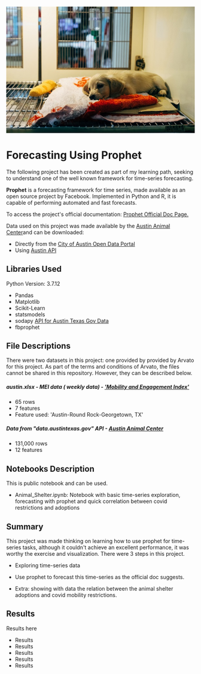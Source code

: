 

<p align="center">
    <img src="image.jpg" alt>
</p>

# Forecasting Using Prophet


The following project has been created as part of my learning path, seeking to understand one of the well known framework for time-series forecasting.

**Prophet** is a forecasting framework for time series, made available as an open source project by Facebook. Implemented in Python and R, it is capable of performing automated and fast forecasts.

To access the project's official documentation: [Prophet Official Doc Page.](https://facebook.github.io/prophet/)

Data used on this project was made available by the [Austin Animal Center](http://www.austintexas.gov/content/austin-animal-center)and can be downloaded: 
- Directly from the [City of Austin Open Data Portal](https://data.austintexas.gov/Health-and-Community-Services/Austin-Animal-Center-Outcomes/9t4d-g238)
- Using [Austin API](https://dev.socrata.com/foundry/data.austintexas.gov/9t4d-g238)


## Libraries Used

Python Version: 3.7.12 

- Pandas
- Matplotlib
- Scikit-Learn
- statsmodels
- sodapy [API for Austin Texas Gov Data](https://dev.socrata.com/foundry/data.austintexas.gov/9t4d-g238)
- fbprophet

## File Descriptions
There were two datasets in this project: one provided by provided by Arvato for this project. 
As part of the terms and conditions of Arvato, the files cannot be shared in this repository. However, they can be described below.

##### austin.xlsx -  MEI data ( weekly data) - ['Mobility and Engagement Index'](https://www.dallasfed.org/research/mei)
- 65 rows
- 7 features
- Feature used: 'Austin-Round Rock-Georgetown, TX'

##### Data from "data.austintexas.gov" API - [Austin Animal Center](http://www.austintexas.gov/content/austin-animal-center)
- 131,000 rows
- 12 features


## Notebooks Description
This is public notebook and can be used.
- Animal_Shelter.ipynb: Notebook with basic time-series exploration, forecasting with prophet and quick correlation between covid restrictions and adoptions 


## Summary
This project was made thinking on learning how to use prophet for time-series tasks, although it couldn't achieve an excellent performance, it was worthy the exercise and visualization. There were 3 steps in this project.

- Exploring time-series data

- Use prophet to forecast this time-series as the official doc suggests.

- Extra: showing with data the relation between the animal shelter adoptions and covid mobility restrictions.

## Results
Results here
- Results
- Results
- Results
- Results
- Results
